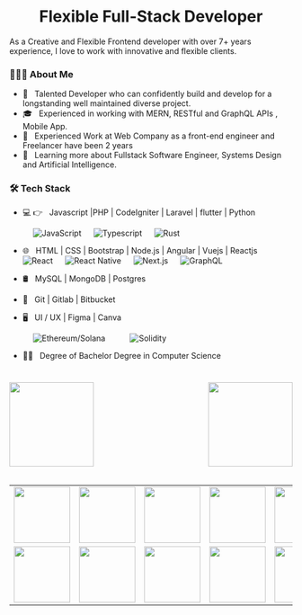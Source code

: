 <div>
<h1 align="center">
  Flexible Full-Stack Developer
</div>
  
As a Creative and Flexible Frontend developer with over 7+ years experience, I love to work with innovative and flexible clients.

<div display="flex">
<div align="left" width="70%">
<h3> 👨🏻‍💻 About Me </h3>

- 🤔 &nbsp; Talented Developer who can confidently build and develop for a longstanding well maintained diverse project.
- 🎓 &nbsp; Experienced in working with MERN, RESTful and GraphQL APIs , Mobile App.
- 💼 &nbsp; Experienced Work at Web Company as a front-end engineer and Freelancer have been 2 years
- 🌱 &nbsp; Learning more about Fullstack Software Engineer, Systems Design and Artificial Intelligence.

<h3>🛠 Tech Stack</h3>

- 💻 👉 &nbsp; Javascript |PHP | CodeIgniter | Laravel | flutter | Python
 
  &emsp;
  <img alt="JavaScript" src="https://img.shields.io/badge/JavaScript-indigo">
  &emsp;
  <img alt="Typescript" src="https://img.shields.io/badge/TypeScript-blue">
  &emsp;
  <img alt="Rust" src="https://img.shields.io/badge/Rust-blue">
  &emsp; 
 

- 🌐 &nbsp; HTML | CSS | Bootstrap | Node.js | Angular | Vuejs | Reactjs 
  &emsp; 
  <img alt="React" src="https://img.shields.io/badge/React-indigo">
  &emsp;
  <img alt="React Native" src="https://img.shields.io/badge/React Native-pink">
  &emsp;
  <img alt="Next.js" src="https://img.shields.io/badge/Next.js-blue">
  &emsp;
  <img alt="GraphQL" src="https://img.shields.io/badge/GraphQL-blue">
- 🛢 &nbsp; MySQL | MongoDB | Postgres
- 🔧 &nbsp; Git | Gitlab | Bitbucket
- 🖥 &nbsp; UI / UX | Figma | Canva  
 
    &emsp; 
    <img alt="Ethereum/Solana" src="https://img.shields.io/badge/DeFi/NFT/GameFi-indigo">
    &emsp;
    <img alt="" src="https://img.shields.io/badge/Ethereum/Solana-blue">
    &emsp;
  <img alt="Solidity" src="https://img.shields.io/badge/Solidity-gray">
   &emsp; 
 
- 👨‍🎓 &nbsp; Degree of Bachelor Degree in Computer Science
</div>
  
 <div align="right" width="30%"> 
  <h1 align="center"></h1>
  <img align="left" height="150px" src="https://github-readme-stats.vercel.app/api?username=bit2world&show_icons=true&theme=merko&count_private=true" />
  <img align="right" height="150px" src="https://github-readme-stats.vercel.app/api/top-langs/?username=bit2world&layout=compact&theme=merko&count_private=true" />
  <img height="150px" />
  </div>
 </div>
<br/>
<table>
  <tr>
    <td><img src="https://cdn.iconscout.com/icon/free/png-128/react-3-1175109.png" width="100"></td>
    <td><img src="https://cdn.iconscout.com/icon/free/png-128/nodejs-2-226035.png" width="100"></td>
    <td><img src="https://cdn.iconscout.com/icon/free/png-128/vuejs-3-1175070.png" width="100"></td>
    <td><img src="https://cdn.iconscout.com/icon/free/png-128/angular-3-226070.png" width="100"></td>
    <td><img src="https://cdn.iconscout.com/icon/free/png-128/javascript-1-225993.png" width="100"></td>
    <td><img src="https://cdn.iconscout.com/icon/free/png-128/jquery-7-1175152.png" width="100"></td>
    <td><img src="https://cdn.iconscout.com/icon/free/png-128/typescript-1-1175078.png" width="100"></td>
    <td><img src="https://cdn.iconscout.com/icon/free/png-128/php-99-1175127.png" width="100"></td>
    <td><img src="https://cdn.iconscout.com/icon/free/png-128/codeigniter-5-1175246.png" width="100"></td>
    <td><img src="https://cdn.iconscout.com/icon/free/png-128/laravel-2-1175146.png" width="100"></td>
    <td><img src="https://cdn.iconscout.com/icon/free/png-128/yii-2-1175059.png" width="100"></td>
    <td><img src="https://cdn.iconscout.com/icon/free/png-128/html5-40-1175193.png" width="100"></td>
    <td><img src="https://cdn.iconscout.com/icon/free/png-128/css3-11-1175239.png" width="100"></td>
    <td><img src="https://cdn.iconscout.com/icon/free/png-128/sass-13-1175092.png" width="100"></td>
  </tr>
  <tr>
    <td><img src="https://cdn.iconscout.com/icon/free/png-128/mongodb-4-1175139.png" width="100"></td>
    <td><img src="https://cdn.iconscout.com/icon/free/png-128/mysql-4-226026.png" width="100"></td>
    <td><img src="https://cdn.iconscout.com/icon/free/png-128/redis-6-1175105.png" width="100"></td>
    <td><img src="https://cdn.iconscout.com/icon/free/png-128/python-20-1175115.png" width="100"></td>
    <td><img src="https://cdn.iconscout.com/icon/free/png-128/django-13-1175187.png" width="100"></td>
    <td><img src="https://cdn.iconscout.com/icon/free/png-128/java-22-225997.png" width="100"></td>
    <td><img src="https://cdn.iconscout.com/icon/free/png-128/swift-21-1175088.png" width="100"></td>
    <td><img src="https://cdn.iconscout.com/icon/free/png-128/android-245-1175273.png" width="100"></td>
    <td><img src="https://cdn.iconscout.com/icon/free/png-128/xcode-3521822-2945239.png" width="100"></td>
    <td><img src="https://cdn.iconscout.com/icon/free/png-128/c-57-1175191.png" width="100"></td>
    <td><img src="https://cdn.iconscout.com/icon/free/png-128/c-4-226082.png" width="100"></td>
    <td><img src="https://cdn.iconscout.com/icon/free/png-128/bootstrap-226077.png" width="100"></td>
    <td><img src="https://cdn.iconscout.com/icon/free/png-128/git-18-1175219.png" width="100"></td>
    <td><img src="https://cdn.iconscout.com/icon/free/png-128/docker-13-1175230.png" width="100"></td>
  </tr>
</table>

<div align="center">
  <!-- <a href="https://badges.pufler.dev">
    <img src="https://badges.pufler.dev/visits/alchemist0404/alchemist0404?style=flat-square&color=black&logo=github">
  </a>
  <a href="https://badges.pufler.dev">
    <img src="https://badges.pufler.dev/years/alchemist0404?style=flat-square&color=black&logo=github">
  </a>
  <a href="https://badges.pufler.dev">
    <img src="https://badges.pufler.dev/repos/alchemist0404?style=flat-square&color=black&logo=github">
  </a>
  <a href="https://badges.pufler.dev">
    <img src="https://badges.pufler.dev/gists/alchemist0404?style=flat-square&color=black&logo=github">
  </a>
  <img src="https://github-profile-trophy.vercel.app/?username=alchemist0404&theme=gruvbox" />-->
</div>

